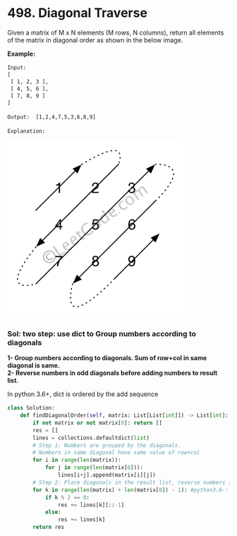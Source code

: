 # 498. Diagonal Traverse

Given a matrix of M x N elements \(M rows, N columns\), return all elements of the matrix in diagonal order as shown in the below image.

**Example:**

```text
Input:
[
 [ 1, 2, 3 ],
 [ 4, 5, 6 ],
 [ 7, 8, 9 ]
]

Output:  [1,2,4,7,5,3,6,8,9]

Explanation:
```

![](../.gitbook/assets/image%20%2846%29.png)

### Sol: two step: use dict to Group numbers according to diagonals

**1- Group numbers according to diagonals. Sum of row+col in same diagonal is same.   
2- Reverse numbers in odd diagonals before adding numbers to result list.**

In python 3.6+, dict is ordered by the add sequence

```python
class Solution:
    def findDiagonalOrder(self, matrix: List[List[int]]) -> List[int]:
        if not matrix or not matrix[0]: return []
        res = []
        lines = collections.defaultdict(list)
        # Step 1: Numbers are grouped by the diagonals.
        # Numbers in same diagonal have same value of row+col
        for i in range(len(matrix)):
            for j in range(len(matrix[0])):
                lines[i+j].append(matrix[i][j])
        # Step 2: Place diagonals in the result list, reverse numbers in odd diagonals.
        for k in range(len(matrix) + len(matrix[0]) - 1): #python3.6-: for k in sorted(lines.keys()):
            if k % 2 == 0:
                res += lines[k][::-1]
            else:
                res += lines[k]
        return res
```

